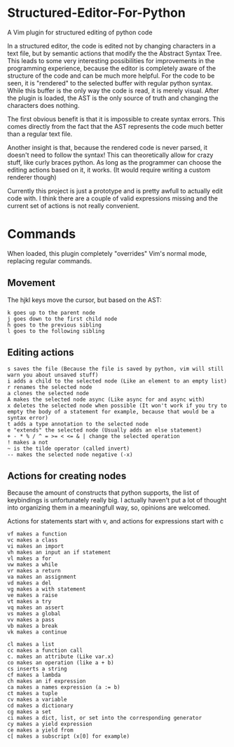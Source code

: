 # Structured-Editor-For-Python
A Vim plugin for structured editing of python code

In a structured editor, the code is edited not by changing characters in a text file, but by semantic actions that modify the the Abstract Syntax Tree.
This leads to some very interesting possibilities for improvements in the programming experience, because the editor is completely aware of the structure of the code and can be much more helpful.
For the code to be seen, it is "rendered" to the selected buffer with regular python syntax. While this buffer is the only way the code is read, it is merely visual. After the plugin is loaded, the AST is the only source of truth and changing the characters does nothing.


The first obvious benefit is that it is impossible to create syntax errors. This comes directly from the fact that the AST represents the code much better than a regular text file.

Another insight is that, because the rendered code is never parsed, it doesn't need to follow the syntax! This can theoretically allow for crazy stuff, like curly braces python. As long as the programmer can choose the editing actions based on it, it works. (It would require writing a custom renderer though)

Currently this project is just a prototype and is pretty awfull to actually edit code with. I think there are a couple of valid expressions missing and the current set of actions is not really convenient.

# Commands
When loaded, this plugin completely "overrides" Vim's normal mode, replacing regular commands.

## Movement
The hjkl keys move the cursor, but based on the AST:

```
k goes up to the parent node
j goes down to the first child node
h goes to the previous sibling
l goes to the following sibling
```

## Editing actions
```
s saves the file (Because the file is saved by python, vim will still warn you about unsaved stuff)
i adds a child to the selected node (Like an element to an empty list)
r renames the selected node
a clones the selected node 
A makes the selected node async (Like async for and async with)
x deletes the selected node when possible (It won't work if you try to empty the body of a statement for example, because that would be a syntax error)
t adds a type annotation to the selected node
e "extends" the selected node (Usually adds an else statement)
+ - * % / ^ = >= < <= & | change the selected operation 
! makes a not
~ is the tilde operator (called invert)
-- makes the selected node negative (-x)
```

## Actions for creating nodes
Because the amount of constructs that python supports, the list of keybindings is unfortunately really big.
I actually haven't put a lot of thought into organizing them in a meaningfull way, so, opinions are welcomed.

Actions for statements start with v, and actions for expressions start with c 

```
vf makes a function
vc makes a class
vi makes an import
vh makes an input an if statement
vl makes a for
vw makes a while
vr makes a return
va makes an assignment
vd makes a del
vg makes a with statement
ve makes a raise
vt makes a try
vq makes an assert
vs makes a global
vv makes a pass
vb makes a break
vk makes a continue

cl makes a list
cc makes a function call
c. makes an attribute (Like var.x)
co makes an operation (like a + b)
cs inserts a string
cf makes a lambda 
ch makes an if expression
ca makes a names expression (a := b)
ct makes a tuple
cv makes a variable
cd makes a dictionary
cg makes a set
ci makes a dict, list, or set into the corresponding generator
cy makes a yield expression
ce makes a yield from
c[ makes a subscript (x[0] for example)
```

